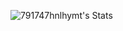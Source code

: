 ![791747hnlhymt's Stats](https://github-readme-stats.vercel.app/api?username=791747hnlhymt&theme=vue-dark&show_icons=true&hide_border=true&count_private=true)
